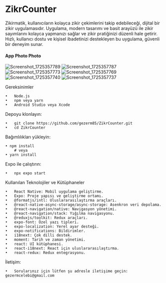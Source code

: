 # ZikrCounter

Zikirmatik, kullanıcıların kolayca zikir çekimlerini takip edebileceği, dijital bir zikir uygulamasıdır. Uygulama, modern tasarımı ve basit arayüzü ile zikir sayımlarını kolayca yapmanızı sağlar ve zikir pratiğinizi düzenli hale getirir. Hızlı, kullanıcı dostu ve kişisel ibadetinizi destekleyen bu uygulama, güvenli bir deneyim sunar.



#### App Photo Photo
![Screenshot_1725357789](https://github.com/user-attachments/assets/8cd520de-d114-440c-961c-d4ce9dd1c787)
![Screenshot_1725357787](https://github.com/user-attachments/assets/8608752a-fda5-4381-a436-c083d16990a3)
![Screenshot_1725357773](https://github.com/user-attachments/assets/cd656910-43d3-4f16-a738-e10639ef9a9f)
![Screenshot_1725357769](https://github.com/user-attachments/assets/663cc44d-ae9c-4ecc-8db5-f83741271aef)
![Screenshot_1725357740](https://github.com/user-attachments/assets/13548474-dd3f-4736-abca-379b79ed5cf7)
![Screenshot_1725357737](https://github.com/user-attachments/assets/94b02c49-9d71-47f0-abf9-13cb0e2e6127)





Gereksinimler

	•	Node.js
	•	npm veya yarn
	•	Android Studio veya Xcode



Depoyu klonlayın:

	•	git clone https://github.com/gezerm85/ZikrCounter.git
	•	cd ZikrCounter


 
 Bağımlılıkları yükleyin:

	• npm install
   	    # veya
	• yarn install



 
Expo ile çalıştırın:
  
 	•	npx expo start





Kullanılan Teknolojiler ve Kütüphaneler

	•	React Native: Mobil uygulama geliştirme.
	•	Expo: Proje yapısı ve geliştirme ortamı.
	•	@formatjs/intl: Uluslararasılaştırma araçları.
	•	@react-native-async-storage/async-storage: Asenkron veri depolama.
	•	@react-navigation/native: Navigasyon yönetimi.
	•	@react-navigation/stack: Yığılma navigasyonu.
	•	@reduxjs/toolkit: Redux araçları.
	•	expo-font: Özel yazı tipleri.
	•	expo-localization: Yerel ayar desteği.
	•	expo-notifications: Bildirimler.
	•	i18next: Çok dilli destek.
	•	moment: Tarih ve zaman yönetimi.
	•	react: UI kütüphanesi.
	•	react-i18next: React için uluslararasılaştırma.
	•	react-redux: Redux entegrasyonu.


  İletişim:
  
 	•	Sorularınız için lütfen şu adresle iletişime geçin: gezermcelebi@gmail.com
 
    




